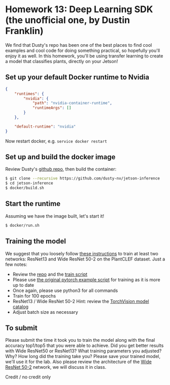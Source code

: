 # Homework 13: Deep Learning SDK (the unofficial one, by Dustin Franklin)

We find that Dusty's repo has been one of the best places to find cool examples and cool code for doing something practical, so hopefully you'll enjoy it as well.  In this homework, you'll be using transfer learning to create a model that classifies plants, directly on your Jetson!

## Set up your default Docker runtime to Nvidia
``` json
{
    "runtimes": {
        "nvidia": {
            "path": "nvidia-container-runtime",
            "runtimeArgs": []
        }
    },

    "default-runtime": "nvidia"
}
```
Now restart docker, e.g. `service docker restart`

## Set up and build the docker image
Review Dusty's [github repo](https://github.com/dusty-nv/jetson-inference), then build the container:
```bash
$ git clone --recursive https://github.com/dusty-nv/jetson-inference
$ cd jetson-inference
$ docker/build.sh
```

## Start the runtime
Assuming we have the image built, let's start it!
```bash
$ docker/run.sh
```

## Training the model
We suggest that you loosely follow [these instructions](https://github.com/dusty-nv/jetson-inference/blob/master/docs/pytorch-plants.md) to train at least two networks: ResNet13 and Wide ResNet 50-2 on the PlantCLEF dataset.  Just a few notes:
* Review the [repo](https://github.com/dusty-nv/pytorch-classification) and the [train script](https://github.com/dusty-nv/pytorch-imagenet/blob/master/train.py)
* Please use [the original pytorch example script](https://github.com/pytorch/examples/blob/master/imagenet/main.py) for training as it is more up to date
* Once again, please use python3 for all commands
* Train for 100 epochs 
* ResNet13 / Wide ResNet 50-2 Hint: review the [TorchVision model catalog](https://pytorch.org/docs/stable/torchvision/models.html)
* Adjust batch size as necessary


## To submit
Please submit the time it took you to train the model along with the final accuracy top1/top5 that you were able to achieve. Did you get better results with Wide ResNet50 or ResNet13? What training parameters you adjusted? Why? How long did the training take you? Please save your trained model, we'll use it for the lab. Also please review the architecture of the [Wide ResNet 50-2](https://pytorch.org/hub/pytorch_vision_wide_resnet/) network, we will discuss it in class.


Credit / no credit only




